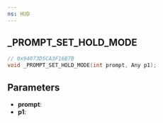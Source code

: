 ```yaml
---
ns: HUD
---
```

## _PROMPT_SET_HOLD_MODE

```c
// 0x94073D5CA3F16B7B
void _PROMPT_SET_HOLD_MODE(int prompt, Any p1);
```

## Parameters
* **prompt**:
* **p1**:
